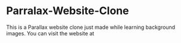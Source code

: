 # Parralax-Website-Clone
This is a Parallax website clone just made while learning background images. You can visit the website at 
